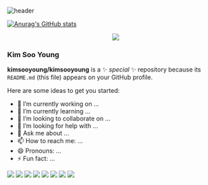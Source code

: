 ![header](https://capsule-render.vercel.app/api?type=waving&color=timeGradient&height=300&section=header&text=Swimming%20Kim&fontSize=90)

[![Anurag's GitHub stats](https://github-readme-stats.vercel.app/api?username=kimsooyoung)](https://github.com/anuraghazra/github-readme-stats)


<p align="center">
  <img src="https://img.shields.io/badge/ROS-22314E?style=flat-square&logo=ROS&logoColor=white" />
</p>

### Kim Soo Young

**kimsooyoung/kimsooyoung** is a ✨ _special_ ✨ repository because its `README.md` (this file) appears on your GitHub profile.

Here are some ideas to get you started:

- 🔭 I’m currently working on ...
- 🌱 I’m currently learning ...
- 👯 I’m looking to collaborate on ...
- 🤔 I’m looking for help with ...
- 💬 Ask me about ...
- 📫 How to reach me: ...
- 😄 Pronouns: ...
- ⚡ Fun fact: ...


<img src="https://img.shields.io/github/languages/count/beygee/survive" />
<img src="https://img.shields.io/github/languages/top/beygee/survive" />
<img src="https://img.shields.io/github/languages/code-size/beygee/survive" />
<img src="https://img.shields.io/github/repo-size/beygee/survive" />
<img src="https://img.shields.io/github/issues/beygee/survive" />
<img src="https://img.shields.io/github/issues-closed/beygee/survive" />
<img src="https://img.shields.io/github/commit-activity/w/beygee/survive" />
<img src="https://img.shields.io/github/last-commit/beygee/survive" />
